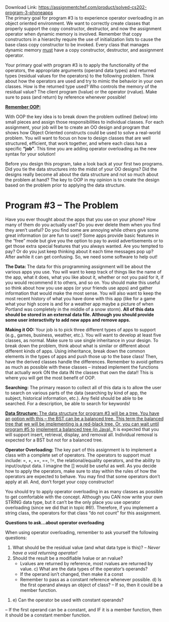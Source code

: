 Download Link: https://assignmentchef.com/product/solved-cs202-program-3-phoneapps
<br>
The primary goal for program #3 is to experience operator overloading in an object oriented environment. We want to correctly create classes that properly support the copy constructor, destructor, and now the assignment operator when dynamic memory is involved. Remember that copy constructors in a hierarchy require the use of initialization lists to cause the base class copy constructor to be invoked. Every class that manages dynamic memory <u>must</u> have a copy constructor, destructor, and assignment operator.

Your primary goal with program #3 is to apply the functionality of the operators, the appropriate arguments (operand data types) and returned types (residual values for the operators) to the following problem. Think about how the operators are used and try to mimic the behavior in your own classes. How is the returned type used? Who controls the memory of the residual value? The client program (lvalue) or the operator (rvalue). Make sure to pass (and return) by reference whenever possible!

<strong> </strong>

<strong><u>Remember OOP:</u> </strong>

With OOP the key idea is to break down the problem outlined (below) into small pieces and assign those responsibilities to individual classes. For each assignment, your job will be to create an OO design and program that shows how Object Oriented constructs could be used to solve a real-world problem. You will want to focus on how to design classes that are well structured, efficient, that work together, and where each class has a specific <strong>“job”</strong>. This time you are adding operator overloading as the new syntax for your solution!




Before you design this program, take a look back at your first two programs. Did you tie the data structures into the midst of your OO designs? Did the designs really become all about the data structure and not so much about the problem at hand? The key to OOP in my opinion is to create the design based on the problem prior to applying the data structure.

<h1>Program #3 – The Problem</h1>

Have you ever thought about the apps that you use on your phone? How many of them do you actually use? Do you ever delete them when you find they aren’t useful? Do you find some are annoying while others give some great information (or are fun to use)? Some apps provide basic features in the “free” mode but give you the option to pay to avoid advertisements or to get those extra special features that you always wanted. Are you tempted to pay? Or do you just keep thinking about it each time messages pop up? After awhile it can get confusing. So, we need some software to help out!




<strong>The Data: </strong>The data for this programming assignment will be about the various apps you use. You will want to keep track of things like the name of the app, what it does, what you like about it, whether or not you paid for it, if you would recommend it to others, and so on. You should make this useful so think about how you use apps (or your friends use apps) and gather information that would make the most sense. You will also want to keep the most recent history of what you have done with this app (like for a game what your high score is and for a weather app maybe a picture of when Portland was completely in the middle of a snow storm). <strong>All of this data should be stored in an external data file. Although you should provide some user interactivity to add new apps and remove apps. </strong>




<strong>Making it OO:</strong> Your job is to pick three different types of apps to support (e.g., games, business, weather, etc.). You will want to develop at least five classes, as normal. Make sure to use single inheritance in your design. To break down the problem, think about what is similar or different about different kinds of apps.  Using inheritance, break down the common elements in the types of apps and push those up to the base class! Then, have the derived classes handle the differences. Remember to avoid getters as much as possible with these classes – instead implement the functions that actually work ON the data IN the classes that own the data!! This is where you will get the most benefit of OOP.




<strong>Searching:</strong> The primary reason to collect all of this data is to allow the user to search on various parts of the data (searching by kind of app, the subject, historical information, etc.). Any field should be able to be searched. For a description, be able to search for keywords!




<strong><u>Data Structure: </u></strong><u>The data structure for program #3 will be a tree. You have an</u> <u>option with this – the BST can be a balanced tree. This term the balanced tree that</u> <u>we will be implementing is a red-black tree. Or, you can wait until program #5 to</u> <u>implement a balanced tree (in Java). </u> It is expected that you will support insert, retrieval, display, and removal all. Individual removal is expected for a BST but not for a balanced tree.




<strong>Operator Overloading: </strong>The key part of this assignment is to implement a class with a complete set of operators. The operators to support must include: =, +, +=, ==, !=, the relational/equality operators, and the ability to input/output data. I imagine the [] would be useful as well. As you decide how to apply the operators, make sure to stay within the rules of how the operators are expected to behave. You may find that some operators don’t apply at all. And, don’t forget your copy constructor!




You should try to apply operator overloading in as many classes as possible to get comfortable with the concept. Although you CAN now write your own STRING data type, but it can’t be the only place you use operator overloading (since we did that in topic #6!). Therefore, if you implement a string class, the operators for that class “do not count” for this assignment.




<strong>Questions to ask…about operator overloading </strong>

When using operator overloading, remember to ask yourself the following questions:

<ol>

 <li>What should be the residual value (and what data type is this)? – <em>Never have a void returning operator! </em></li>

 <li>Should the result be a modifiable lvalue or an rvalue?

  <ul>

   <li>Lvalues are returned by reference, most rvalues are returned by value. c) What are the data types of the operator’s operands?</li>

   <li>If the operand isn’t changed, then make it a const</li>

   <li>Remember to pass as a constant reference whenever possible. d) Is the first operand always an object of class?            – If so, then it could be a member function.</li>

  </ul></li>

</ol>

<ol>

 <li>e) Can the operator be used with constant operands?</li>

</ol>

– If the first operand can be a constant, and IF it is a member function, then it should be a constant member function.


